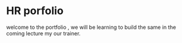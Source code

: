 # HR porfolio
welcome to the portfolio , we will be learning to build the same in the coming lecture my  our trainer.